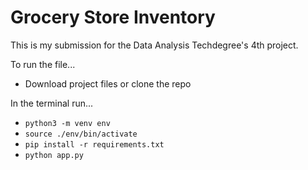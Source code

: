 # Grocery Store Inventory

This is my submission for the Data Analysis Techdegree's 4th project.

To run the file...

- Download project files or clone the repo

In the terminal run...
- `python3 -m venv env`
- `source ./env/bin/activate`
- `pip install -r requirements.txt`
- `python app.py`